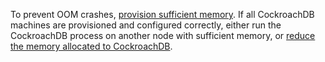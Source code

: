 To prevent OOM crashes, [provision sufficient memory](recommended-production-settings.html#memory). If all CockroachDB machines are provisioned and configured correctly, either run the CockroachDB process on another node with sufficient memory, or [reduce the memory allocated to CockroachDB](recommended-production-settings.html#cache-and-sql-memory-size).